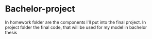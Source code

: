 # Bachelor-project
In homework folder are the components I'll put into the final project. 
In project folder the final code, that will be used for my model in bachelor thesis
